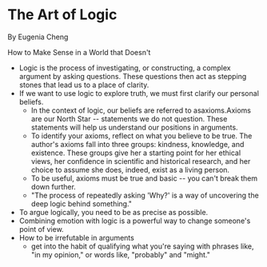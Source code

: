 # The Art of Logic

By Eugenia Cheng

How to Make Sense in a World that Doesn't

- Logic is the process of investigating, or constructing, a complex argument by asking questions. These questions then act as stepping stones that lead us to a place of clarity.
- If we want to use logic to explore truth, we must first clarify our personal beliefs.
    - In the context of logic, our beliefs are referred to asaxioms.Axioms are our North Star -- statements we do not question. These statements will help us understand our positions in arguments.
    - To identify your axioms, reflect on what you believe to be true. The author's axioms fall into three groups: kindness, knowledge, and existence. These groups give her a starting point for her ethical views, her confidence in scientific and historical research, and her choice to assume she does, indeed, exist as a living person.
    - To be useful, axioms must be true and basic -- you can't break them down further.
    - "The process of repeatedly asking 'Why?' is a way of uncovering the deep logic behind something."
- To argue logically, you need to be as precise as possible.
- Combining emotion with logic is a powerful way to change someone's point of view.
- How to be irrefutable in arguments
    - get into the habit of qualifying what you're saying with phrases like, "in my opinion," or words like, "probably" and "might."
